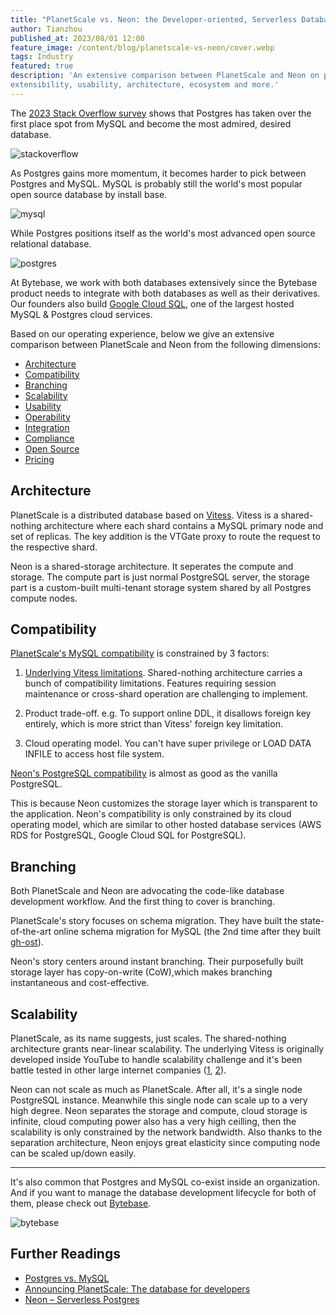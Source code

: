 ```yaml
---
title: "PlanetScale vs. Neon: the Developer-oriented, Serverless Database Comparision"
author: Tianzhou
published_at: 2023/08/01 12:00
feature_image: /content/blog/planetscale-vs-neon/cover.webp
tags: Industry
featured: true
description: 'An extensive comparison between PlanetScale and Neon on performance, features, security,
extensibility, usability, architecture, ecosystem and more.'
---
```


The [2023 Stack Overflow survey](https://survey.stackoverflow.co/2023/) shows that Postgres has taken
over the first place spot from MySQL and become the most admired, desired database.

![stackoverflow](/content/blog/planetscale-vs-neon/stackoverflow.webp)

As Postgres gains more momentum, it becomes harder to pick between Postgres and MySQL. MySQL is
probably still the world's most popular open source database by install base.

![mysql](/content/blog/planetscale-vs-neon/mysql.webp)

While Postgres positions itself as the world's most advanced open source relational database.

![postgres](/content/blog/planetscale-vs-neon/postgres.webp)

At Bytebase, we work with both databases extensively since the Bytebase product needs to integrate
with both databases as well as their derivatives. Our founders also build [Google Cloud SQL](https://cloud.google.com/sql), one of the largest hosted MySQL & Postgres cloud services.

Based on our operating experience, below we give an extensive comparison between PlanetScale and Neon
from the following dimensions:

- [Architecture](#architecture)
- [Compatibility](#compatibility)
- [Branching](#branching)
- [Scalability](#scalability)
- [Usability](#usability)
- [Operability](#operability)
- [Integration](#integration)
- [Compliance](#compliance)
- [Open Source](#open-source)
- [Pricing](#pricing)

## Architecture

PlanetScale is a distributed database based on [Vitess](https://vitess.io/). Vitess is a shared-nothing
architecture where each shard contains a MySQL primary node and set of replicas. The key addition
is the VTGate proxy to route the request to the respective shard.

Neon is a shared-storage architecture. It seperates the compute and storage. The compute part is
just normal PostgreSQL server, the storage part is a custom-built multi-tenant storage system shared
by all Postgres compute nodes.

## Compatibility

[PlanetScale's MySQL compatibility](https://planetscale.com/docs/reference/mysql-compatibility) is constrained by 3 factors:

1. [Underlying Vitess limitations](https://vitess.io/docs/15.0/reference/compatibility/mysql-compatibility/). Shared-nothing architecture carries a bunch of compatibility limitations. Features requiring session maintenance or cross-shard operation are challenging to implement.

1. Product trade-off. e.g. To support online DDL, it disallows foreign key entirely, which is more strict than Vitess' foreign key limitation.

1. Cloud operating model. You can't have super privilege or LOAD DATA INFILE to access host file system.

[Neon's PostgreSQL compatibility](https://neon.tech/docs/reference/compatibility) is almost
as good as the vanilla PostgreSQL.

This is because Neon customizes the storage layer which is transparent to the application. Neon's compatibility is only constrained by its cloud operating model, which are similar to other hosted database services (AWS RDS for PostgreSQL, Google Cloud SQL for PostgreSQL).

## Branching

Both PlanetScale and Neon are advocating the code-like database development workflow. And the first
thing to cover is branching.

PlanetScale's story focuses on schema migration. They have built the state-of-the-art online
schema migration for MySQL (the 2nd time after they built [gh-ost](https://github.com/github/gh-ost)).

Neon's story centers around instant branching. Their purposefully built storage layer has copy-on-write (CoW),which makes branching instantaneous and cost-effective.

## Scalability

PlanetScale, as its name suggests, just scales. The shared-nothing architecture grants near-linear
scalability. The underlying Vitess is originally developed inside YouTube to handle scalability
challenge and it's been battle tested in other large internet companies ([1](https://slack.engineering/scaling-datastores-at-slack-with-vitess/), [2](https://www.cncf.io/case-studies/jdcom-vitess/)).

Neon can not scale as much as PlanetScale. After all, it's a single node PostgreSQL instance. Meanwhile
this single node can scale up to a very high degree. Neon separates the storage and compute,
cloud storage is infinite, cloud computing power also has a very high ceilling, then the scalability
is only constrained by the network bandwidth. Also thanks to the separation architecture, Neon enjoys
great elasticity since computing node can be scaled up/down easily.

---

It's also common that Postgres and MySQL co-exist inside an organization. And if you want to manage the database development
lifecycle for both of them, please check out [Bytebase](/).

![bytebase](/content/blog/planetscale-vs-neon/bytebase.webp)

## Further Readings

- [Postgres vs. MySQL](/blog/postgres-vs-mysql)
- [Announcing PlanetScale: The database for developers](https://planetscale.com/blog/announcing-planetscale-the-database-for-developers)
- [Neon – Serverless Postgres](https://news.ycombinator.com/item?id=31536827)
